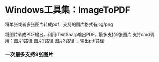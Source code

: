 # Windows工具集：ImageToPDF
将单张或者多张图片转成pdf，支持的图片格式有jpg/png

将图片转成PDF输出，利用iTextSharp输出PDF，最多支持9张图片
支持cmd调用：图片1路径 图片2路径 图片3路径 ... 输出pdf路径

### 一次最多支持9张图片
